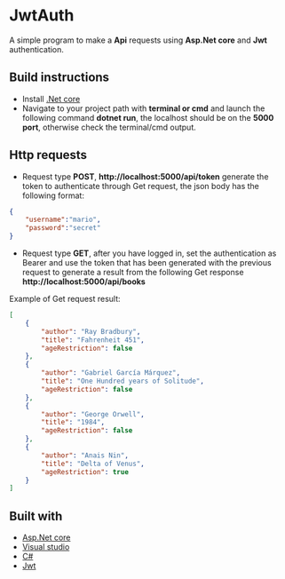 # JwtAuth

A simple program to make a **Api** requests using **Asp.Net core** and **Jwt** authentication.

## Build instructions

* Install [.Net core](https://dotnet.microsoft.com/download)
* Navigate to your project path with **terminal or cmd** and launch the following command **dotnet run**, the localhost should be on the **5000 port**, otherwise check the terminal/cmd output.

## Http requests

* Request type **POST**, **http://localhost:5000/api/token** generate the token to authenticate through Get request, the json body has the following format:

```json
{
	"username":"mario",
	"password":"secret"
}
```

* Request type **GET**, after you have logged in, set the authentication as Bearer and use the token that has been generated with the previous request to generate a result from the following Get response **http://localhost:5000/api/books**

Example of Get request result:

```json
[
    {
        "author": "Ray Bradbury",
        "title": "Fahrenheit 451",
        "ageRestriction": false
    },
    {
        "author": "Gabriel García Márquez",
        "title": "One Hundred years of Solitude",
        "ageRestriction": false
    },
    {
        "author": "George Orwell",
        "title": "1984",
        "ageRestriction": false
    },
    {
        "author": "Anais Nin",
        "title": "Delta of Venus",
        "ageRestriction": true
    }
]
```

## Built with

* [Asp.Net core](https://docs.microsoft.com/en-us/aspnet/?view=aspnetcore-2.2#pivot=core)
* [Visual studio](https://visualstudio.microsoft.com/)
* [C#](https://docs.microsoft.com/en-us/dotnet/csharp/)
* [Jwt](https://jwt.io/)
